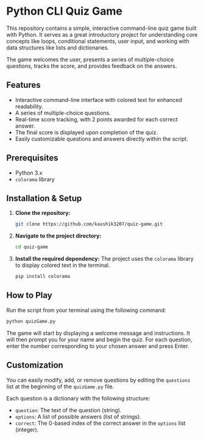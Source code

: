 # Python CLI Quiz Game

This repository contains a simple, interactive command-line quiz game built with Python. It serves as a great introductory project for understanding core concepts like loops, conditional statements, user input, and working with data structures like lists and dictionaries.

The game welcomes the user, presents a series of multiple-choice questions, tracks the score, and provides feedback on the answers.

## Features

-   Interactive command-line interface with colored text for enhanced readability.
-   A series of multiple-choice questions.
-   Real-time score tracking, with 2 points awarded for each correct answer.
-   The final score is displayed upon completion of the quiz.
-   Easily customizable questions and answers directly within the script.

## Prerequisites

-   Python 3.x
-   `colorama` library

## Installation & Setup

1.  **Clone the repository:**
    ```sh
    git clone https://github.com/kaushik3207/quiz-game.git
    ```

2.  **Navigate to the project directory:**
    ```sh
    cd quiz-game
    ```

3.  **Install the required dependency:**
    The project uses the `colorama` library to display colored text in the terminal.
    ```sh
    pip install colorama
    ```

## How to Play

Run the script from your terminal using the following command:

```sh
python quizGame.py
```

The game will start by displaying a welcome message and instructions. It will then prompt you for your name and begin the quiz. For each question, enter the number corresponding to your chosen answer and press Enter.

## Customization

You can easily modify, add, or remove questions by editing the `questions` list at the beginning of the `quizGame.py` file.

Each question is a dictionary with the following structure:
-   `question`: The text of the question (string).
-   `options`: A list of possible answers (list of strings).
-   `correct`: The 0-based index of the correct answer in the `options` list (integer).
